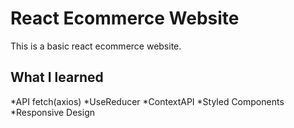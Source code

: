 # React Ecommerce Website
This is a basic react ecommerce website.

## What I learned
*API fetch(axios)
*UseReducer
*ContextAPI
*Styled Components
*Responsive Design
